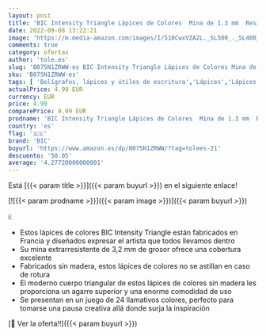 ```yaml
---
layout: post
title: 'BIC Intensity Triangle Lápices de Colores  Mina de 1.3 mm  Resina sin Madera  Resistente a los Golpes - Colores Surtidos  Pack de 24'
date: 2022-09-08 13:22:21
image: 'https://m.media-amazon.com/images/I/510CwxVZA2L._SL500_._SL400_.jpg'
comments: true
category: ofertas
author: 'tole.es'
slug: 'B075N1ZRWW-es BIC Intensity Triangle Lápices de Colores Mina de 1.3 mm...'
sku: 'B075N1ZRWW-es'
tags: [ 'Bolígrafos, lápices y útiles de escritura','Lápices','Lápices de colores para adultos','Oficina y papelería','bic','lápices','🇪🇸', ]
actualPrice: 4.99 EUR
currency: EUR
price: 4.99
comparePrice: 9.99 EUR
prodname: 'BIC Intensity Triangle Lápices de Colores  Mina de 1.3 mm  Resina sin Madera  Resistente a los Golpes - Colores Surtidos  Pack de 24'
country: 'es'
flag: '🇪🇸'
brand: 'BIC'
buyurl: 'https://www.amazon.es/dp/B075N1ZRWW/?tag=tolees-21'
descuento: '50.05'
average: '4.27720000000001'
---
```


Está [{{< param title >}}]({{< param buyurl >}}) en el siguiente enlace!

[![{{< param prodname >}}]({{< param image >}})]({{< param buyurl >}})

ℹ️:

- Estos lápices de colores BIC Intensity Triangle están fabricados en Francia y diseñados expresar el artista que todos llevamos dentro
- Su mina extrarresistente de 3,2 mm de grosor ofrece una cobertura excelente
- Fabricados sin madera, estos lápices de colores no se astillan en caso de rotura
- El moderno cuerpo triangular de estos lápices de colores sin madera les proporciona un agarre superior y una enorme comodidad de uso
- Se presentan en un juego de 24 llamativos colores, perfecto para tomarse una pausa creativa allá donde surja la inspiración

[🛒 Ver la oferta!!]({{< param buyurl >}})
